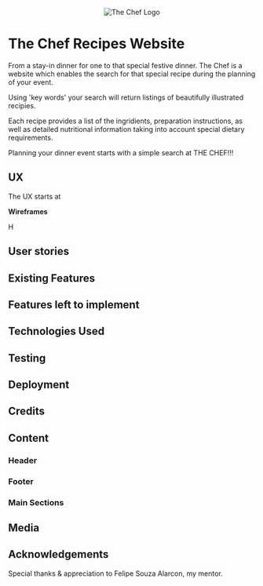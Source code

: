 <p align="center">
  <img src="" alt="The Chef Logo"/>
</p>


# The Chef Recipes Website

From a stay-in dinner for one to that special festive dinner.
The Chef is a website which enables the search for that special recipe 
during the planning of your event.

Using 'key words' your search will return listings of beautifully illustrated recipies.

Each recipe provides a list of the ingridients, preparation instructions, as well as detailed nutritional information taking into account special dietary requirements.

Planning your dinner event starts with a simple search at THE CHEF!!!



## UX
The UX starts at 

**Wireframes**

H




## User stories



## Existing Features




## Features left to implement



## Technologies Used


## Testing


## Deployment



## Credits




## Content


### Header


### Footer




### Main Sections






## Media




## Acknowledgements

Special thanks & appreciation to Felipe Souza Alarcon, my mentor.


